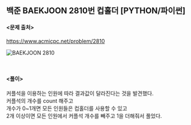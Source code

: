 ## 백준 BAEKJOON 2810번 컵홀더 [PYTHON/파이썬]

#### <문제 출처><br>
https://www.acmicpc.net/problem/2810

![BAEKJOON 2810](https://blog.kakaocdn.net/dn/CwBIg/btrQ6IAfLf3/Ple5y83aa53ZvOYQCOtPK1/img.png)

<br>

#### <풀이><br>

커플석을 이용하는 인원에 따라 결과값이 달라진다는 것을 발견했다.  
커플석의 개수를 count 해주고  
개수가 0~1개면 모든 인원들은 컵홀더를 사용할 수 있고  
2개 이상이면 모든 인원에서 커플석 개수를 빼주고 1을 더해줘서 풀었다.  